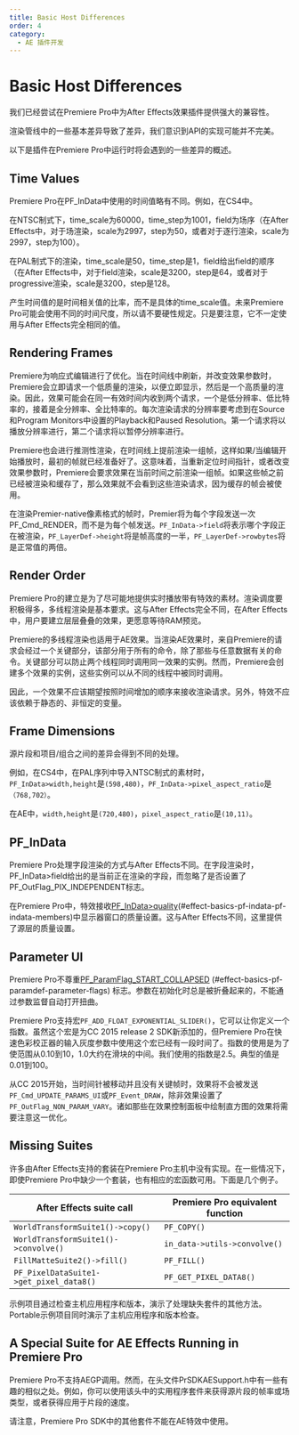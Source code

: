 ```yaml
---
title: Basic Host Differences
order: 4
category:
  - AE 插件开发
---
```

# Basic Host Differences

我们已经尝试在Premiere Pro中为After Effects效果插件提供强大的兼容性。

渲染管线中的一些基本差异导致了差异，我们意识到API的实现可能并不完美。

以下是插件在Premiere Pro中运行时将会遇到的一些差异的概述。

## Time Values

Premiere Pro在PF_InData中使用的时间值略有不同。例如，在CS4中。

在NTSC制式下，time_scale为60000，time_step为1001，field为场序（在After Effects中，对于场渲染，scale为2997，step为50，或者对于逐行渲染，scale为2997，step为100）。

在PAL制式下的渲染，time_scale是50，time_step是1，field给出field的顺序（在After Effects中，对于field渲染，scale是3200，step是64，或者对于progressive渲染，scale是3200，step是128。

产生时间值的是时间相关值的比率，而不是具体的time_scale值。未来Premiere Pro可能会使用不同的时间尺度，所以请不要硬性规定。只是要注意，它不一定使用与After Effects完全相同的值。

## Rendering Frames

Premiere为响应式编辑进行了优化。当在时间线中刷新，并改变效果参数时，Premiere会立即请求一个低质量的渲染，以便立即显示，然后是一个高质量的渲染。因此，效果可能会在同一有效时间内收到两个请求，一个是低分辨率、低比特率的，接着是全分辨率、全比特率的。每次渲染请求的分辨率要考虑到在Source和Program Monitors中设置的Playback和Paused Resolution。第一个请求将以播放分辨率进行，第二个请求将以暂停分辨率进行。

Premiere也会进行推测性渲染，在时间线上提前渲染一组帧，这样如果/当编辑开始播放时，最初的帧就已经准备好了。这意味着，当重新定位时间指针，或者改变效果参数时，Premiere会要求效果在当前时间之前渲染一组帧。如果这些帧之前已经被渲染和缓存了，那么效果就不会看到这些渲染请求，因为缓存的帧会被使用。

在渲染Premier-native像素格式的帧时，Premier将为每个字段发送一次PF_Cmd_RENDER，而不是为每个帧发送。`PF_InData->field`将表示哪个字段正在被渲染，`PF_LayerDef->height`将是帧高度的一半，`PF_LayerDef->rowbytes`将是正常值的两倍。

## Render Order

Premiere Pro的建立是为了尽可能地提供实时播放带有特效的素材。渲染调度要积极得多，多线程渲染是基本要求。这与After Effects完全不同，在After Effects中，用户要建立层层叠叠的效果，更愿意等待RAM预览。

Premiere的多线程渲染也适用于AE效果。当渲染AE效果时，来自Premiere的请求会经过一个关键部分，该部分用于所有的命令，除了那些与任意数据有关的命令。关键部分可以防止两个线程同时调用同一效果的实例。然而，Premiere会创建多个效果的实例，这些实例可以从不同的线程中被同时调用。

因此，一个效果不应该期望按照时间增加的顺序来接收渲染请求。另外，特效不应该依赖于静态的、非恒定的变量。

## Frame Dimensions

源片段和项目/组合之间的差异会得到不同的处理。

例如，在CS4中，在PAL序列中导入NTSC制式的素材时，`PF_InData>width,height`是`(598,480)`，`PF_InData->pixel_aspect_ratio`是`（768,702）`。

在AE中，`width,height`是`(720,480)`，`pixel_aspect_ratio`是`(10,11)`。

## PF_InData

Premiere Pro处理字段渲染的方式与After Effects不同。在字段渲染时，PF_InData>field给出的是当前正在渲染的字段，而忽略了是否设置了PF_OutFlag_PIX_INDEPENDENT标志。

在Premiere Pro中，特效接收[PF_InData&gt;quality](.../effect-basics/PF_InData.html)(#effect-basics-pf-indata-pf-indata-members)中显示器窗口的质量设置。这与After Effects不同，这里提供了源层的质量设置。

## Parameter UI

Premiere Pro不尊重[PF_ParamFlag_START_COLLAPSED](.../effect-basics/PF_ParamDef.html) (#effect-basics-pf-paramdef-parameter-flags) 标志。参数在初始化时总是被折叠起来的，不能通过参数监督自动打开扭曲。

Premiere Pro支持宏`PF_ADD_FLOAT_EXPONENTIAL_SLIDER()`，它可以让你定义一个指数。虽然这个宏是为CC 2015 release 2 SDK新添加的，但Premiere Pro在快速色彩校正器的输入灰度参数中使用这个宏已经有一段时间了。指数的使用是为了使范围从0.10到10，1.0大约在滑块的中间。我们使用的指数是2.5。典型的值是0.01到100。

从CC 2015开始，当时间针被移动并且没有关键帧时，效果将不会被发送`PF_Cmd_UPDATE_PARAMS_UI`或`PF_Event_DRAW`，除非效果设置了`PF_OutFlag_NON_PARAM_VARY`。诸如那些在效果控制面板中绘制直方图的效果将需要注意这一优化。

## Missing Suites

许多由After Effects支持的套装在Premiere Pro主机中没有实现。在一些情况下，即使Premiere Pro中缺少一个套装，也有相应的宏函数可用。下面是几个例子。

| **After Effects suite call** | **Premiere Pro equivalent function** |
| ---|--- |
| `WorldTransformSuite1()->copy()` | `PF_COPY()` |
| `WorldTransformSuite1()->convolve()` | `in_data->utils->convolve()` |
| `FillMatteSuite2()->fill()` | `PF_FILL()` |
| `PF_PixelDataSuite1->get_pixel_data8()` | `PF_GET_PIXEL_DATA8()` |

示例项目通过检查主机应用程序和版本，演示了处理缺失套件的其他方法。Portable示例项目同时演示了主机应用程序和版本检查。

## A Special Suite for AE Effects Running in Premiere Pro

Premiere Pro不支持AEGP调用。然而，在头文件PrSDKAESupport.h中有一些有趣的相似之处。例如，你可以使用该头中的实用程序套件来获得源片段的帧率或场类型，或者获得应用于片段的速度。

请注意，Premiere Pro SDK中的其他套件不能在AE特效中使用。